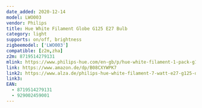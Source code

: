 ```yaml
---
date_added: 2020-12-14
model: LWO003
vendor: Philips
title: Hue White Filament Globe G125 E27 Bulb
category: light
supports: on/off, brightness
zigbeemodel: ['LWO003']
compatible: [z2m,zha]
z2m: 8719514279131
mlink: https://www.philips-hue.com/en-gb/p/hue-white-filament-1-pack-g125-e27-filament-globe/8719514279131
link: https://www.amazon.de/dp/B08CXYWPK7
link2: https://www.alza.de/philips-hue-white-filament-7-watt-e27-g125-d6133262.htm
link3: 
EAN: 
  - 8719514279131
  - 929002459001
---
```

